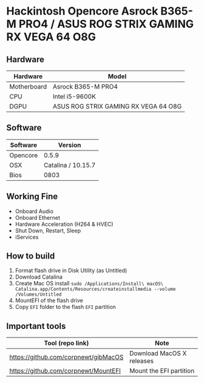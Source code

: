 # Hackintosh Opencore Asrock B365-M PRO4 / ASUS ROG STRIX GAMING RX VEGA 64 O8G

## Hardware
| Hardware    | Model                                 |
| ----------- | --------------------------------------|
| Motherboard | Asrock B365-M PRO4                    |
| CPU         | Intel i5-9600K                        |
| DGPU        | ASUS ROG STRIX GAMING RX VEGA 64 O8G  |

## Software
| Software    | Version                      |
| ----------- | ---------------------------- |
| Opencore    | 0.5.9                        |
| OSX         | Catalina / 10.15.7           |
| Bios        | 0803                         |

## Working Fine
- Onboard Audio
- Onboard Ethernet
- Hardware Acceleration (H264 & HVEC)
- Shut Down, Restart, Sleep
- iServices

## How to build

1. Format flash drive in Disk Utility (as Untitled)
2. Download Catalina 
3. Create Mac OS install 
```sudo /Applications/Install\ macOS\ Catalina.app/Contents/Resources/createinstallmedia --volume /Volumes/Untitled```
4. MountEFI of the flash drive
5. Copy `EFI` folder to the flash `EFI` partition


## Important tools
| Tool (repo link)                     | Note                                |
| ------------------------------------ | ----------------------------------- |
| https://github.com/corpnewt/gibMacOS | Download MacOS X releases           |
| https://github.com/corpnewt/MountEFI | Mount the EFI partition             |

